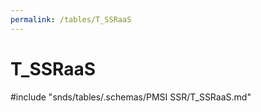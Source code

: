 ```yaml
---
permalink: /tables/T_SSRaaS
---
```

# T\_SSRaaS
<!-- SPDX-License-Identifier: MPL-2.0 -->

<!-- ATTENTION : Ne pas supprimer ou modifier la ligne ci-dessous -->
#include "snds/tables/.schemas/PMSI SSR/T_SSRaaS.md"
<!-- ATTENTION : Ne pas supprimer ou modifier la ligne ci-dessus -->
